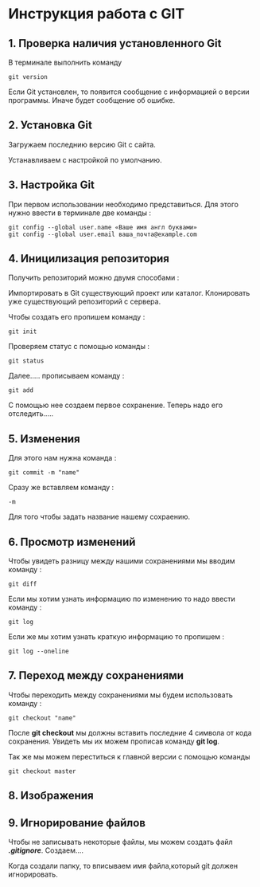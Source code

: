 # Инструкция работа с GIT

## 1. Проверка наличия установленного Git

В терминале выполнить команду

```
git version
```

Если Git установлен, то появится сообщение с информацией о версии программы. Иначе будет сообщение об ошибке.

## 2. Установка Git

Загружаем последнию версию Git с сайта.

Устанавливаем с настройкой по умолчанию.

## 3. Настройка Git

При первом использовании необходимо представиться. Для этого нужно ввести в терминале две команды :

```
git config --global user.name «Ваше имя англ буквами»
git config --global user.email ваша_почта@example.com
```

## 4. Иницилизация репозитория

Получить репозиторий можно двумя способами :

Импортировать в Git существующий проект или каталог.
Клонировать уже существующий репозиторий с сервера.

Чтобы создать его пропишем команду  :

```
git init
```

Проверяем статус  с помощью команды :

```
git status
```

Далее..... прописываем команду :

```
git add
```

C помощью нее создаем первое сохранение. Теперь  надо его отследить.....

## 5. Изменения

Для этого нам нужна команда :

```
git commit -m "name"
```

Сразу же вставляем команду :

```
-m
```

Для того чтобы задать название нашему сохраению.

## 6. Просмотр изменений

Чтобы увидеть разницу между нашими сохранениями мы вводим команду :

```
git diff
```

Если мы хотим узнать информацию по изменению то надо ввести команду  :

```
git log
```

Если же мы хотим узнать краткую информацию то пропишем :

```
git log --oneline
```

## 7. Переход между сохранениями

Чтобы переходить между сохранениями мы будем использовать команду :

```
git checkout "name"
```

После **git checkout** мы должны вставить последние 4 символа от кода сохранения. Увидеть мы их можем прописав команду **git log**.

Так же мы можем переститься к главной версии с помощью команды

```
git checkout master
```

## 8. Изображения



## 9. Игнорирование файлов
Чтобы не записывать некоторые файлы, мы можем создать файл   _**.gitignore**_.
Создаем....

Когда создали папку, то вписываем имя файла,который git должен игнорировать.